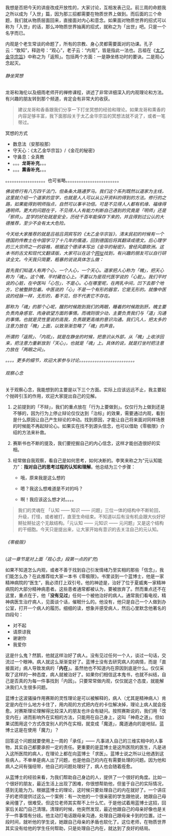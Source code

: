 我想是否把今天的讲座改成开放性的，大家讨论，互相发表己见。前三周的命题我之所以成为「入世」篇，因为那三招都需要在物质世界上做到。而后面的三个命题，我们就从物质层面回来，直接面对内心和意念。如果面对物质世界的招式可以称为「入世」的话，那么冲物质世界抽离的招式，就称之为「出世」吧。只是一个名字而已。

内观是个老生常谈的命题了，所有的宗教、身心灵都需要面对的功课。孔子云：“致知”，释迦号：“观心”，老子云：“内观”，皆是指此一法也。吕祖在《[太乙金华宗旨](http://www.quanxue.cn/ct_daojia/JingHuaIndex.html)》中称之为「返照」。包括两个方面：一是静坐练功时的要诀。二是观心念起灭。

###### 静坐冥想

龙哥和海伦以及细雨老师开的禅修课程，讲述了非常详细深入的内观理论和方法。有兴趣的朋友转到那个频道，肯定会有非常大的收获。

> 建议龙哥和香香跟我们分享一下打坐冥想的经验和理论。如果龙哥和熏香的内容足够丰富，我下面那段关于太乙金华宗旨的冥想法就不说了，或者一笔带过。



冥想的方式

- 数息法（安那般那）
- 守天心：《太乙金华宗旨》/《金花的秘密》
- 守鼻息：全真教
- 。。。**龙哥补充**。。。
- 。。。**熏香补充**。。。

。。。。。。。。。。。。。。。。。。也可省略。。。。。。。。。。。。。。。。。。。。。。。。

*佛说修行有八万四千法门，但条条大路通罗马。我们这个系列既然以道家为主线，这里就介绍一个道家的显学，也就是人人可以从公开资料的得到的方法。修行的之路，如果能得到明师指点，自然可以事半功倍。可是不见得人人都有机缘、福缘得遇明师。更大的问题在于，不见得人人有能力判断自己遇到的究竟是「明师」还是「邪师」。显学的好处就是安全，历经千百年能保存下来的，并且得到过公认的大德推荐，至少不会有太大危险。*

*今天给大家推荐的就是吕祖吕洞宾写的《太乙金华宗旨》，清末民初的时候有一个德国的传教士在中国学习了十几年的儒道，回到德国后将其翻译成德文。后心理学的三大宗师之一的容格，根据这个德译本写出《金华的秘密》，曾经风靡欧洲。这本书的古文和现代文翻译版，大家可以在这个[网址](http://www.quanxue.cn/ct_daojia/JingHuaIndex.html)找到，有兴趣的朋友可以自行研读全文。今天我只简要，粗暴的说说具体怎么做：*

*首先我们知道人有两个心，一个人心，一个天心。道家把人心称为「魄」，把天心称为「魂」。这个魄，平时藏在心上。不要以为是现代医学说的「心脏」。我们平时说的心脏，在中医叫「心包」，不是心。心在哪里呢，在两乳中间，凹下去那个地方，它被整肺包着。中医说的「心」不是一个有形的器官，它是无形的。就像中医说的经脉一样，无形的，看不见，但不代表它不存在。*

*那称为「魂」的那个心呢，醒的时候跑到我们的两眼，睡着的时候跑到肝。魄主要负责肉身感官、肉身欲望方面的事情。而魂则很少动，主要负责我们与「道」沟通的事情。也就是灵性里说的高我，负责跟更高维的意识沟通。我们凡人，把太多的注意力放在「魄」上面，以致渐渐忽略了「魂」的声音。*

*所谓的「返照」、「内观」，就是在静坐的时候，把意识从外部，从「魄」上收涉回来，把注意力重新放到「天心」，也就是「魂」上。具体的说，就是打坐时把注意力放在「两眼之间」。*

*。。。。更多的细节，欢迎大家参与讨论。。。。。。。。。。。。。。。。。。。。。。。。。*



###### 观察心念

关于观察心念，我能想到的主要是以下三个方面。实际上应该远远不止，我主要起个抛砖引玉的作用，欢迎大家提出自己的见解。

1. 之前提到的「不辩」，我们的重点放在「行为上要做到」。仅仅行为上做到还是不够的，因为行为上停止辩论仅仅达到「治标」的效果，需要通过内观，看到是什么原因让自己产生辩论的冲动。找到原因，才能让自己将来面对同样场景的时候能不再起辩论心。如果实在找不到源头信念，也可以借助《零极限》介绍的方法来补救。
2. 赛斯书也不断的提及，我们要挖掘自己的内心信念，这样才能创造很好的实相。
3. 经常做自我观察，看自己是如何思考，如何决断的。李笑来称之为“元认知能力”：**指对自己的思考过程的认知和理解**。他总结为三个步骤：

   - 哦，原来我是这么想的

   - 嗯？我这么想难道是不对的吗？

   - 啊！我应该这么想才对。。。。
   

> 我们的灵魂在 「认知 —— 知识 —— 问题」三位一体的结构中不断轮回，升级，打怪，或者被打，直至生命结束。不知道以后有没有机会跟大伙好好掰扯掰扯这个无敌结构。「元认知 —— 元知识 —— 元问题」又是这个结构的干细胞。今天只是提出来，让大家开始有意识的去关注自己的元认知。

###### 《零极限》

(*这一章节是对上面「观心念」段第一点的扩充*)

如果不知道怎么内观，或者不善于找到自己引发情绪乃至实相的那些「信念」，我们能怎么办？在此推荐给大家一本书《零极限》。书里谈到一个蓝博士，他是一家精神病院的“医生”，我必须打上双引号。他的神迹是，治好了位于夏威夷一家精神病院的大部分精神病患者。这些患者通常都被认为，要被放弃了。然而重点还不在这里，重点在于，他「**没有见过**」任何一个被他治好的病人。通常我们看电视，精神病医生治疗病人，见面谈个话，催眠什么的。他没有，他只是自己一个人做到办公室，打开一个病人的履历。细细的读，想象并感受病人，然后心里默念他著名的四段句：

- 对不起
- 请原谅我
- 谢谢你
- 我爱你

这是什么鬼？然鹅，他就这样治好了病人。没有见过任何一个人，谈过一句话，交流过一个眼神。病人就这么渐渐变好了。蓝博士没有去研究病人的病情，而是「直接面对」病人导致发病的「**内在**」。虽然他也不知道内在原因到底是什么。仅仅采取了这样的一种态度，病人就被治好了。如果你们相信这本鬼书，也就不纠结，自己是否真的为每一件事找到「内因」。只要常常做内观，仅仅就这个态度，就能解决我们人生很多问题。

蓝博士这波骚操作用赛斯的灵性理论是可以被解释的，病人（尤其是精神病人）肯定是内在什么地方卡住了，用内观的方式把内在的卡位解决掉，理论上病人就会痊愈。对赛斯理论理解得比较深入的朋友也许会有疑问。按照赛斯说的，我们用「改变内在」进而影响外在实相的方法，只能用在自己身上，这叫「神奇之道」。但如果试图用这个方式改变别人的外在实相，就变成「魔道」，魔道通向的是地狱。蓝博士这是在使用「魔力」？

回答这个问题就要使用上一周的「承任」—— 凡事进入自己的三维实相中的人事物，其实自己都要承担一定的责任。更重要的是蓝博士是这所医院的医生，凡是进入这所医院的病人，在理论上都在向蓝博士「求医」。蓝博士说之所以让他遇到这些病人，不单单是病人出了问题，也是他自己的内在有需要处理的问题。因为他和病人之间有强纽带，他自己的问题处理好了，病人也会随着痊愈。

从蓝博士的经验来看，为我们帮助自己身边的人，提供了一个很好的角度。比如一个很好的朋友，最近生活上出现了困难，你很想帮助他，但鉴于自己的实际情况，感到无能为力。根据蓝博士的理论，这时候只要处理自己的内在就好了。一个讲庄子的老师提供过这么一个案例：有一次他的一个很亲密的学生跟他说，她跟自己母亲闹僵了，很难受。但这位老师其实帮不上什么忙。于是他试着用蓝博士这招，回家后关起门自己清理。清理的时候，他突然发现，最近他跟自己的母亲好像也是关于一件事情有分歧。他主动打电话跟母亲沟通，处理自己跟母亲卡到的位置。过一段时间，就听他的学生说，她跟自己母亲的矛盾也软化了。这位老师，在物质世界其实没有给他的学生任何帮助，只是处理自己内在，就达到了良好的结局。



